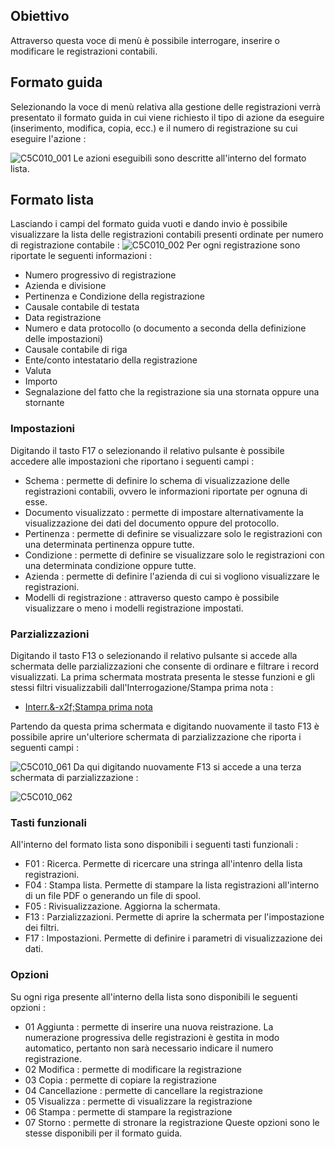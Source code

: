 ## Obiettivo
Attraverso questa voce di menù è possibile interrogare, inserire o modificare le registrazioni contabili.

## Formato guida
Selezionando la voce di menù relativa alla gestione delle registrazioni verrà presentato il formato guida in cui viene richiesto il tipo di azione da eseguire (inserimento, modifica, copia, ecc.) e il numero di registrazione su cui eseguire l'azione : 

![C5C010_001](http://localhost:3000/immagini/MBDOC_OGG-P_C5E401G/C5C010_001.png)
Le azioni eseguibili sono descritte all'interno del formato lista.

## Formato lista
Lasciando i campi del formato guida vuoti e dando invio è possibile visualizzare la lista delle registrazioni contabili presenti ordinate per numero di registrazione contabile : 
![C5C010_002](http://localhost:3000/immagini/MBDOC_OGG-P_C5E401G/C5C010_002.png)
Per ogni registrazione sono riportate le seguenti informazioni : 
 * Numero progressivo di registrazione
 * Azienda e divisione
 * Pertinenza e Condizione della registrazione
 * Causale contabile di testata
 * Data registrazione
 * Numero e data protocollo (o documento a seconda della definizione delle impostazioni)
 * Causale contabile di riga
 * Ente/conto intestatario della registrazione
 * Valuta
 * Importo
 * Segnalazione del fatto che la registrazione sia una stornata oppure una stornante

### Impostazioni
Digitando il tasto F17 o selezionando il relativo pulsante è possibile accedere alle impostazioni che riportano i seguenti campi : 
 * Schema :  permette di definire lo schema di visualizzazione delle registrazioni contabili, ovvero le informazioni riportate per ognuna di esse.
 * Documento visualizzato :  permette di impostare alternativamente la visualizzazione dei dati del documento oppure del protocollo.
 * Pertinenza :  permette di definire se visualizzare solo le registrazioni con una determinata pertinenza oppure tutte.
 * Condizione :  permette di definire se visualizzare solo le registrazioni con una determinata condizione oppure tutte.
 * Azienda :  permette di definire l'azienda di cui si vogliono visualizzare le registrazioni.
 * Modelli di registrazione :  attraverso questo campo è possibile visualizzare o meno i modelli registrazione impostati.

### Parzializzazioni
Digitando il tasto F13 o selezionando il relativo pulsante si accede alla schermata delle parzializzazioni che consente di ordinare e filtrare i record visualizzati. La prima schermata mostrata presenta le stesse funzioni e gli stessi filtri visualizzabili dall'Interrogazione/Stampa prima nota : 

- [Interr.&-x2f;Stampa prima nota](Sorgenti/MB/DOC_OGG/P_C5NAE4L)

Partendo da questa prima schermata e digitando nuovamente il tasto F13 è possibile aprire un'ulteriore schermata di parzializzazione che riporta i seguenti campi : 

![C5C010_061](http://localhost:3000/immagini/MBDOC_OGG-P_C5E401G/C5C010_061.png)
Da qui digitando nuovamente F13 si accede a una terza schermata di parzializzazione : 

![C5C010_062](http://localhost:3000/immagini/MBDOC_OGG-P_C5E401G/C5C010_062.png)
### Tasti funzionali
All'interno del formato lista sono disponibili i seguenti tasti funzionali : 
 * F01 :  Ricerca. Permette di ricercare una stringa all'intenro della lista registrazioni.
 * F04 :  Stampa lista. Permette di stampare la lista registrazioni all'interno di un file PDF o generando un file di spool.
 * F05 :  Rivisualizzazione. Aggiorna la schermata.
 * F13 :  Parzializzazioni. Permette di aprire la schermata per l'impostazione dei filtri.
 * F17 :  Impostazioni. Permette di definire i parametri di visualizzazione dei dati.

### Opzioni
Su ogni riga presente all'interno della lista sono disponibili le seguenti opzioni : 
 * 01 Aggiunta :  permette di inserire una nuova reistrazione. La numerazione progressiva delle registrazioni è gestita in modo automatico, pertanto non sarà necessario indicare il numero registrazione.
 * 02 Modifica :  permette di modificare la registrazione
 * 03 Copia :  permette di copiare la registrazione
 * 04 Cancellazione :  permette di cancellare la registrazione
 * 05 Visualizza :  permette di visualizzare la registrazione
 * 06 Stampa :  permette di stampare la registrazione
 * 07 Storno :  permette di stronare la registrazione
Queste opzioni sono le stesse disponibili per il formato guida.
